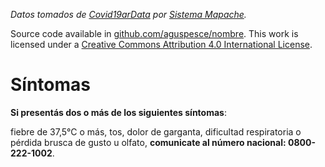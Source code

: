_Datos tomados de [Covid19arData](href="https://github.com/SistemasMapache/Covid19arData") por [Sistema Mapache](href="https://smapache.com.ar/es/")._

Source code available in [github.com/aguspesce/nombre](https://direccion).
This work is licensed under a [Creative Commons Attribution 4.0 International License](http://creativecommons.org/licenses/by/4.0/). 

# Síntomas
**Si presentás dos o más de los siguientes síntomas**:

fiebre de 37,5°C o más, tos, dolor de garganta, dificultad respiratoria o pérdida brusca de gusto u olfato, **comunicate al número nacional: 0800-222-1002**.



